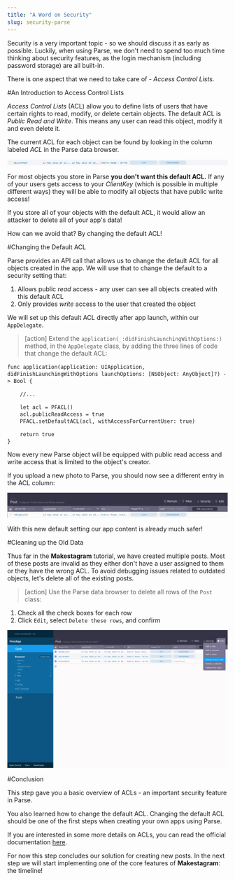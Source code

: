 ```yaml
---
title: "A Word on Security"
slug: security-parse
---
```


Security is a very important topic - so we should discuss it as early as possible. Luckily, when using Parse, we don't need to spend too much time thinking about security features, as the login mechanism (including password storage) are all built-in.

There is one aspect that we need to take care of - _Access Control Lists_.

#An Introduction to Access Control Lists

_Access Control Lists_ (ACL) allow you to define lists of users that have certain rights to read, modify, or delete certain objects. The default ACL is _Public Read and Write_. This means any user can read this object, modify it and even delete it.

The current ACL for each object can be found by looking in the column labeled *ACL* in the Parse data browser.

![Parse database row](public_read_write.png)

For most objects you store in Parse **you don't want this default ACL.** If any of your users gets access to your _ClientKey_ (which is possible in multiple different ways) they will be able to modify all objects that have public write access!

If you store all of your objects with the default ACL, it would allow an attacker to delete all of your app's data!

How can we avoid that? By changing the default ACL!

#Changing the Default ACL

Parse provides an API call that allows us to change the default ACL for all objects created in the app. We will use that to change the default to a security setting that:

1. Allows public _read_ access - any user can see all objects created with this default ACL
2. Only provides _write_ access to the user that created the object

We will set up this default ACL directly after app launch, within our `AppDelegate`.

> [action]
Extend the `application(_:didFinishLaunchingWithOptions:)` method, in the `AppDelegate` class, by adding the three lines of code that change the default ACL:
>
    func application(application: UIApplication, didFinishLaunchingWithOptions launchOptions: [NSObject: AnyObject]?) -> Bool {
>
        //...
>
        let acl = PFACL()
        acl.publicReadAccess = true
        PFACL.setDefaultACL(acl, withAccessForCurrentUser: true)
>
        return true
    }

Now every new Parse object will be equipped with public read access and write access that is limited to the object's creator.

If you upload a new photo to Parse, you should now see a different entry in the ACL column:

![Parse row in database](public_read_user_write.png)

With this new default setting our app content is already much safer!

#Cleaning up the Old Data

Thus far in the **Makestagram** tutorial, we have created multiple posts. Most of these posts are invalid as they either don't have a user assigned to them or they have the wrong ACL. To avoid debugging issues related to outdated objects, let's delete all of the existing posts.

> [action]
Use the Parse data browser to delete all rows of the `Post` class:
>
1. Check all the check boxes for each row
1. Click `Edit`, select `Delete these rows`, and confirm
>
![Deleting all the Post rows in the Parse Dashboard](delete_posts.png)

#Conclusion

This step gave you a basic overview of ACLs - an important security feature in Parse.

You also learned how to change the default ACL. Changing the default ACL should be one of the first steps when creating your own apps using Parse.

If you are interested in some more details on ACLs, you can read the official documentation [here](https://parse.com/docs/ios/guide#security-object-level-access-control).

For now this step concludes our solution for creating new posts. In the next step we will start implementing one of the core features of **Makestagram**: the timeline!
